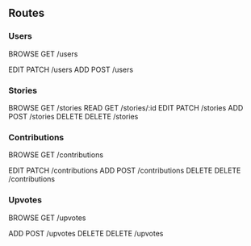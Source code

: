 ## Routes

### Users
BROWSE  GET     /users
<!-- READ    GET     /users/:id -->
EDIT    PATCH   /users
ADD     POST    /users
<!-- DELETE  DELETE  /users -->

### Stories
BROWSE  GET     /stories
READ    GET     /stories/:id
EDIT    PATCH   /stories
ADD     POST    /stories
DELETE  DELETE  /stories

### Contributions
BROWSE  GET     /contributions
<!-- READ    GET     /contributions/:id -->
EDIT    PATCH   /contributions
ADD     POST    /contributions
DELETE  DELETE  /contributions

### Upvotes
BROWSE  GET     /upvotes
<!-- READ    GET     /upvotes/:id -->
<!-- EDIT    PATCH   /upvotes -->
ADD     POST    /upvotes
DELETE  DELETE  /upvotes
